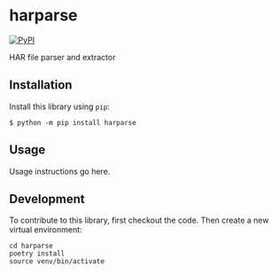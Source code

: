 # harparse

[![PyPI](https://img.shields.io/pypi/v/harparse.svg)](https://pypi.org/project/harparse/)

HAR file parser and extractor

## Installation

Install this library using `pip`:

    $ python -m pip install harparse

## Usage

Usage instructions go here.

## Development

To contribute to this library, first checkout the code. Then create a new virtual environment:

    cd harparse
    poetry install
    source venv/bin/activate
